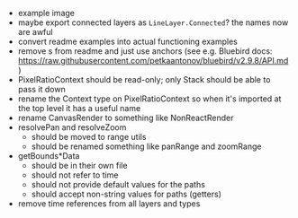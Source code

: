 - example image
- maybe export connected layers as `LineLayer.Connected`? the names now are awful
- convert readme examples into actual functioning examples
- remove <a>s from readme and just use anchors (see e.g. Bluebird docs: https://raw.githubusercontent.com/petkaantonov/bluebird/v2.9.8/API.md)
- PixelRatioContext should be read-only; only Stack should be able to pass it down
- rename the Context type on PixelRatioContext so when it's imported at the top level it has a useful name
- rename CanvasRender to something like NonReactRender
- resolvePan and resolveZoom
  - should be moved to range utils
  - should be renamed something like panRange and zoomRange
- getBounds*Data
  - should be in their own file
  - should not refer to time
  - should not provide default values for the paths
  - should accept non-string values for paths (getters)
- remove time references from all layers and types
